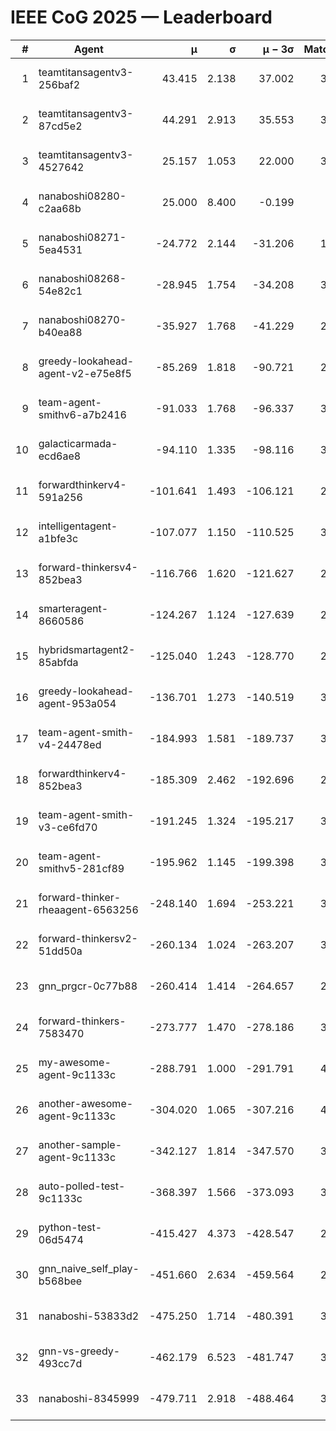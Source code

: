 # IEEE CoG 2025 — Leaderboard

| # | Agent | μ | σ | μ − 3σ | Matches | Updated |
|---:|---|---:|---:|---:|---:|---|
| 1 | teamtitansagentv3-256baf2 | 43.415 | 2.138 | 37.002 | 3616 | 2025-08-28 02:00 |
| 2 | teamtitansagentv3-87cd5e2 | 44.291 | 2.913 | 35.553 | 3480 | 2025-08-28 02:00 |
| 3 | teamtitansagentv3-4527642 | 25.157 | 1.053 | 22.000 | 3556 | 2025-08-28 02:00 |
| 4 | nanaboshi08280-c2aa68b | 25.000 | 8.400 | -0.199 | 160 | 2025-08-28 02:00 |
| 5 | nanaboshi08271-5ea4531 | -24.772 | 2.144 | -31.206 | 1880 | 2025-08-28 02:00 |
| 6 | nanaboshi08268-54e82c1 | -28.945 | 1.754 | -34.208 | 3158 | 2025-08-28 02:00 |
| 7 | nanaboshi08270-b40ea88 | -35.927 | 1.768 | -41.229 | 2358 | 2025-08-28 02:00 |
| 8 | greedy-lookahead-agent-v2-e75e8f5 | -85.269 | 1.818 | -90.721 | 2746 | 2025-08-28 02:00 |
| 9 | team-agent-smithv6-a7b2416 | -91.033 | 1.768 | -96.337 | 3740 | 2025-08-28 02:00 |
| 10 | galacticarmada-ecd6ae8 | -94.110 | 1.335 | -98.116 | 3120 | 2025-08-28 02:00 |
| 11 | forwardthinkerv4-591a256 | -101.641 | 1.493 | -106.121 | 2925 | 2025-08-28 02:00 |
| 12 | intelligentagent-a1bfe3c | -107.077 | 1.150 | -110.525 | 3163 | 2025-08-28 02:00 |
| 13 | forward-thinkersv4-852bea3 | -116.766 | 1.620 | -121.627 | 2882 | 2025-08-28 02:00 |
| 14 | smarteragent-8660586 | -124.267 | 1.124 | -127.639 | 2898 | 2025-08-28 02:00 |
| 15 | hybridsmartagent2-85abfda | -125.040 | 1.243 | -128.770 | 2949 | 2025-08-28 02:00 |
| 16 | greedy-lookahead-agent-953a054 | -136.701 | 1.273 | -140.519 | 3346 | 2025-08-28 02:00 |
| 17 | team-agent-smith-v4-24478ed | -184.993 | 1.581 | -189.737 | 3434 | 2025-08-28 02:00 |
| 18 | forwardthinkerv4-852bea3 | -185.309 | 2.462 | -192.696 | 2557 | 2025-08-28 02:00 |
| 19 | team-agent-smith-v3-ce6fd70 | -191.245 | 1.324 | -195.217 | 3714 | 2025-08-28 02:00 |
| 20 | team-agent-smithv5-281cf89 | -195.962 | 1.145 | -199.398 | 3660 | 2025-08-28 02:00 |
| 21 | forward-thinker-rheaagent-6563256 | -248.140 | 1.694 | -253.221 | 3702 | 2025-08-28 02:00 |
| 22 | forward-thinkersv2-51dd50a | -260.134 | 1.024 | -263.207 | 3842 | 2025-08-28 02:00 |
| 23 | gnn_prgcr-0c77b88 | -260.414 | 1.414 | -264.657 | 2960 | 2025-08-28 02:00 |
| 24 | forward-thinkers-7583470 | -273.777 | 1.470 | -278.186 | 3440 | 2025-08-28 02:00 |
| 25 | my-awesome-agent-9c1133c | -288.791 | 1.000 | -291.791 | 4420 | 2025-08-28 02:00 |
| 26 | another-awesome-agent-9c1133c | -304.020 | 1.065 | -307.216 | 4000 | 2025-08-28 02:00 |
| 27 | another-sample-agent-9c1133c | -342.127 | 1.814 | -347.570 | 3660 | 2025-08-28 02:00 |
| 28 | auto-polled-test-9c1133c | -368.397 | 1.566 | -373.093 | 3140 | 2025-08-28 02:00 |
| 29 | python-test-06d5474 | -415.427 | 4.373 | -428.547 | 2930 | 2025-08-28 02:00 |
| 30 | gnn_naive_self_play-b568bee | -451.660 | 2.634 | -459.564 | 2600 | 2025-08-28 02:00 |
| 31 | nanaboshi-53833d2 | -475.250 | 1.714 | -480.391 | 3100 | 2025-08-28 02:00 |
| 32 | gnn-vs-greedy-493cc7d | -462.179 | 6.523 | -481.747 | 3240 | 2025-08-28 02:00 |
| 33 | nanaboshi-8345999 | -479.711 | 2.918 | -488.464 | 3290 | 2025-08-28 02:00 |
